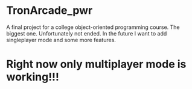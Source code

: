 # TronArcade_pwr
A final project for a college object-oriented programming course.
The biggest one. Unfortunately not ended. In the future I want to add singleplayer mode and some more features.

# Right now only multiplayer mode is working!!!
